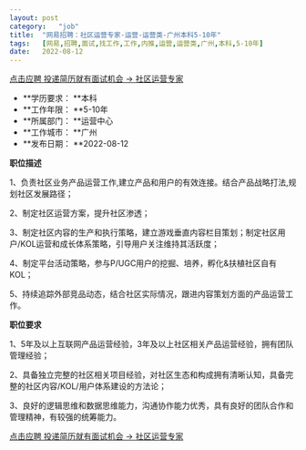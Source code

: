 ```yaml
---
layout:	post
category:	"job"
title:	"网易招聘：社区运营专家-运营-运营类-广州本科5-10年"
tags:	[网易,招聘,面试,找工作,工作,内推,运营,运营类,广州,本科,5-10年]
date:	2022-08-12
---
```


[点击应聘 投递简历就有面试机会 ->  社区运营专家](http://mobile.bole.netease.com/bole/boleDetail?id=21213&employeeId=346f03c3cda5f04c&key=all)



- **学历要求： **本科
- **工作年限： **5-10年
- **所属部门： **运营中心
- **工作城市： **广州
- **发布日期： **2022-08-12



**职位描述**

1、负责社区业务产品运营工作,建立产品和用户的有效连接。结合产品战略打法,规划社区发展路径；

2、制定社区运营方案，提升社区渗透；

3、制定社区内容的生产和执行策略，建立游戏垂直内容栏目策划；制定社区用户/KOL运营和成长体系策略，引导用户关注维持其活跃度；

4、制定平台活动策略，参与P/UGC用户的挖掘、培养，孵化&amp;扶植社区自有KOL；

5、持续追踪外部竞品动态，结合社区实际情况，跟进内容策划方面的产品运营工作。



**职位要求**

1、5年及以上互联网产品运营经验，3年及以上社区相关产品运营经验，拥有团队管理经验；

2、具备独立完整的社区相关项目经验，对社区生态和构成拥有清晰认知，具备完整的社区内容/KOL/用户体系建设的方法论；

3、良好的逻辑思维和数据思维能力，沟通协作能力优秀，具有良好的团队合作和管理精神，有较强的统筹能力。



[点击应聘 投递简历就有面试机会 ->  社区运营专家](http://mobile.bole.netease.com/bole/boleDetail?id=21213&employeeId=346f03c3cda5f04c&key=all)